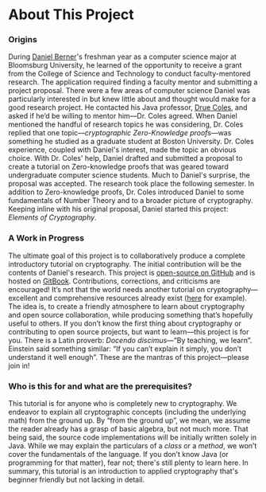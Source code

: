 # About This Project

### Origins

During [Daniel Berner](http://berner.tech)'s freshman year as a computer science major at Bloomsburg University, he learned of the opportunity to receive a grant from the College of Science and Technology to conduct faculty-mentored research. The application required finding a faculty mentor and submitting a project proposal. There were a few areas of computer science Daniel was particularly interested in but knew little about and thought would make for a good research project. He contacted his Java professor, [Drue Coles](http://facstaff.bloomu.edu/dcoles/), and asked if he’d be willing to mentor him—Dr. Coles agreed. When Daniel mentioned the handful of research topics he was considering, Dr. Coles replied that one topic—_cryptographic Zero-Knowledge proofs_—was something he studied as a graduate student at Boston University. Dr. Coles experience, coupled with Daniel's interest, made the topic an obvious choice. With Dr. Coles' help, Daniel drafted and submitted a proposal to create a tutorial on Zero-knowledge proofs that was geared toward undergraduate computer science students. Much to Daniel's surprise, the proposal was accepted. The research took place the following semester. In addition to Zero-knowledge proofs, Dr. Coles introduced Daniel to some fundamentals of Number Theory and to a broader picture of cryptography. Keeping inline with his original proposal, Daniel started this project: _Elements of Cryptography_.

### A Work in Progress

The ultimate goal of this project is to collaboratively produce a complete introductory tutorial on cryptography. The initial contribution will be the contents of Daniel's research. This project is [open-source on GitHub](https://github.com/dyslexicon/elements-of-cryptography) and is hosted on [GitBook](https://www.gitbook.com/). Contributions, corrections, and criticisms are encouraged! It’s not that the world needs another tutorial on cryptography—excellent and comprehensive resources already exist \([here](https://www.coursera.org/learn/crypto) for example\). The idea is, to create a friendly atmosphere to learn about cryptography and open source collaboration, while producing something that’s hopefully useful to others. If you don’t know the first thing about cryptography or contributing to open source projects, but want to learn—this project is for you. There is a Latin proverb: _Docendo discimus_—“By teaching, we learn”. Einstein said something similar: “If you can’t explain it simply, you don’t understand it well enough”. These are the mantras of this project—please join in!

### Who is this for and what are the prerequisites?

This tutorial is for anyone who is completely new to cryptography. We endeavor to explain all cryptographic concepts \(including the underlying math\) from the ground up. By “from the ground up”, we mean, we assume the reader already has a grasp of basic algebra, but not much more. That being said, the source code implementations will be initially written solely in Java. While we may explain the particulars of a _class_ or a _method_, we won’t cover the fundamentals of the language. If you don’t know Java \(or programming for that matter\), fear not; there's still plenty to learn here. In summary, this tutorial is an introduction to applied cryptography that's beginner friendly but not lacking in detail.

